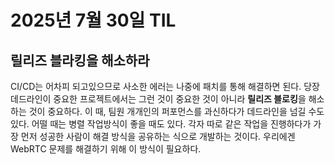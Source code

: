 # 2025년 7월 30일 TIL

## 릴리즈 블라킹을 해소하라
CI/CD는 어차피 되고있으므로 사소한 에러는 나중에 패치를 통해 해결하면 된다. 당장 데드라인이 중요한 프로젝트에서는 그런 것이 중요한 것이 아니라 **릴리즈 블로킹**을 해소하는 것이 중요하다. 이 때, 팀원 개개인의 퍼포먼스를 과신하다가 데드라인을 넘길 수도 있다. 어떨 때는 병렬 작업방식이 좋을 때도 있다. 각자 따로 같은 작업을 진행하다가 가장 먼저 성공한 사람이 해결 방식을 공유하는 식으로 개발하는 것이다. 우리에겐 WebRTC 문제를 해결하기 위해 이 방식이 필요하다.